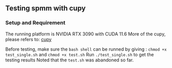 ## Testing spmm with cupy
### Setup and Requirement
The running platform is NVIDIA RTX 3090 with CUDA 11.6
More of the cupy, please refers to: [cupy](https://github.com/cupy/cupy)

Before testing, make sure the `bash shell` can be runned by giving :
`chmod +x test_single.sh` and `chmod +x test.sh` 
Run `./test_single.sh` to get the testing results
Noted that the `test.sh` was abandoned so far.
